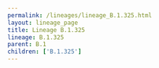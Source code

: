 ```yaml
---
permalink: /lineages/lineage_B.1.325.html
layout: lineage_page
title: Lineage B.1.325
lineage: B.1.325
parent: B.1
children: ['B.1.325']
---
```

